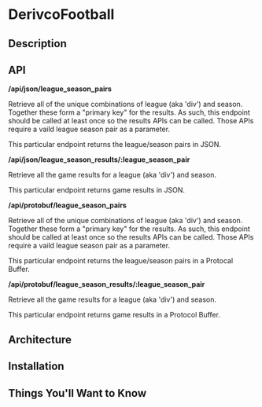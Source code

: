# DerivcoFootball

## Description

## API

  **/api/json/league_season_pairs**

  Retrieve all of the unique combinations of league (aka 'div')
  and season. Together these form a "primary key" for the results.
  As such, this endpoint should be called at least once so the
  results APIs can be called. Those APIs require a vaild league
  season pair as a parameter.

  This particular endpoint returns the league/season pairs in
  JSON.
  
  **/api/json/league_season_results/:league_season_pair**

  Retrieve all the game results for a league (aka 'div') and
  season.

  This particular endpoint returns game results in
  JSON.

  **/api/protobuf/league_season_pairs**

  Retrieve all of the unique combinations of league (aka 'div')
  and season. Together these form a "primary key" for the results.
  As such, this endpoint should be called at least once so the
  results APIs can be called. Those APIs require a vaild league
  season pair as a parameter.

  This particular endpoint returns the league/season pairs in
  a Protocal Buffer.
  
  **/api/protobuf/league_season_results/:league_season_pair**  

  Retrieve all the game results for a league (aka 'div') and
  season.

  This particular endpoint returns game results in
  a Protocol Buffer.


## Architecture


## Installation

## Things You'll Want to Know

